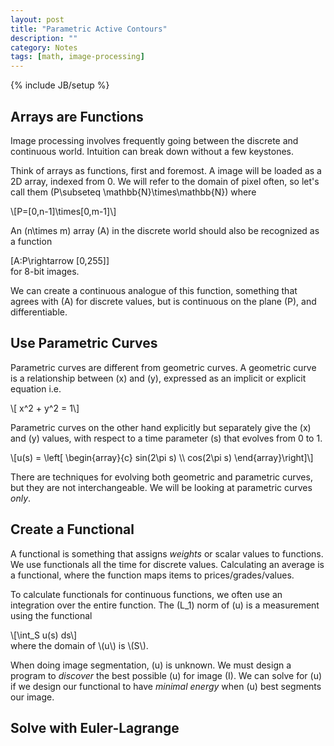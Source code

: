 ```yaml
---
layout: post
title: "Parametric Active Contours"
description: ""
category: Notes
tags: [math, image-processing]
---
```

{% include JB/setup %}

## Arrays are Functions

Image processing involves frequently going between the discrete and continuous world.
Intuition can break down without a few keystones.

Think of arrays as functions, first and foremost.
A image will be loaded as a 2D array, indexed from 0.
We will refer to the domain of pixel often, so let's call them <span>\(P\subseteq \mathbb{N}\times\mathbb{N}\)</span> where
<div>\[P=[0,n-1]\times[0,m-1]\]</div>

An <span>\(n\times m\)</span> array <span>\(A\)</span> in the discrete world
should also be recognized as a function <div>\[A:P\rightarrow [0,255]\]</div>
for 8-bit images.

We can create a continuous analogue of this function, something that agrees with <span>\(A\)</span>
for discrete values, but is continuous on the plane <span>\(P\)</span>,
and differentiable.

## Use Parametric Curves

Parametric curves are different from geometric curves.
A geometric curve is a relationship between <span>\(x\)</span> and <span>\(y\)</span>,
expressed as an implicit or explicit equation i.e.
<div>\[ x^2 + y^2 = 1\]</div>

Parametric curves on the other hand explicitly but separately give the <span>\(x\)</span> and <span>\(y\)</span> values,
with respect to a time parameter <span>\(s\)</span> that evolves from 0 to 1.
<div>\[u(s) = \left[ \begin{array}{c} sin(2\pi s) \\ cos(2\pi s) \end{array}\right]\]</div>

There are techniques for evolving both geometric and parametric curves, but they are not interchangeable.
We will be looking at parametric curves *only*.

## Create a Functional

A functional is something that assigns _weights_ or scalar values to functions.
We use functionals all the time for discrete values.
Calculating an average is a functional, where the function maps items to prices/grades/values.

To calculate functionals for continuous functions, we often use an integration over the entire function.
The <span>\(L_1\)</span> norm of <span>\(u\)</span> is a measurement using the functional 
<div>\[\int_S u(s) ds\]</div>
where the domain of <span>\(u\)</span> is <span>\(S\)</span>.

When doing image segmentation, <span>\(u\)</span> is unknown.
We must design a program to _discover_ the best possible <span>\(u\)</span> for image <span>\(I\)</span>.
We can solve for <span>\(u\)</span> if we design our functional to have _minimal energy_ when <span>\(u\)</span>
best segments our image.

## Solve with Euler-Lagrange



